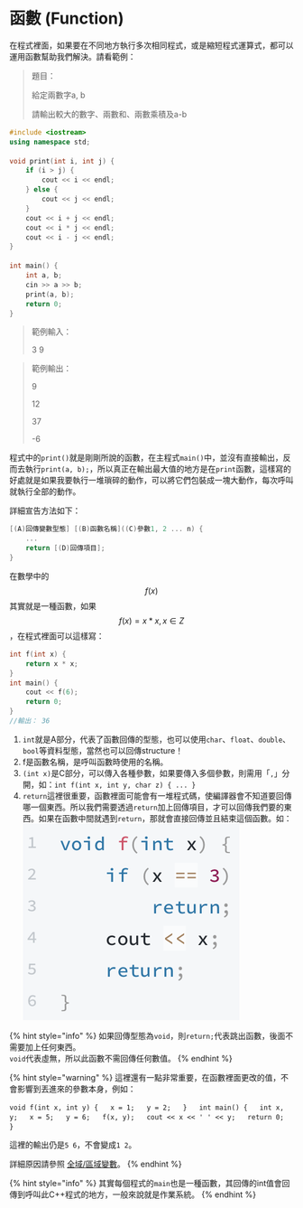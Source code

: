 # 函數 \(Function\)

在程式裡面，如果要在不同地方執行多次相同程式，或是縮短程式運算式，都可以運用函數幫助我們解決。請看範例：

> 題目：
>
> 給定兩數字a, b
>
> 請輸出較大的數字、兩數和、兩數乘積及a-b

```cpp
#include <iostream>
using namespace std;

void print(int i, int j) {
    if (i > j) {
        cout << i << endl;
    } else {
        cout << j << endl;
    }
    cout << i + j << endl;
    cout << i * j << endl;
    cout << i - j << endl;
}

int main() {
    int a, b;
    cin >> a >> b;
    print(a, b);
    return 0;
}
```

> 範例輸入：
>
> 3 9

> 範例輸出：
>
> 9
>
> 12
>
> 37
>
> -6

程式中的`print()`就是剛剛所說的函數，在主程式`main()`中，並沒有直接輸出，反而去執行`print(a, b);`，所以真正在輸出最大值的地方是在`print`函數，這樣寫的好處就是如果我要執行一堆瑣碎的動作，可以將它們包裝成一塊大動作，每次呼叫就執行全部的動作。

詳細宣告方法如下：

```cpp
[(A)回傳變數型態] [(B)函數名稱]((C)參數1, 2 ... n) {
    ...
    return [(D)回傳項目];
}
```

在數學中的 $$f(x)$$ 其實就是一種函數，如果$$f(x) = x * x , x ∈ Z$$ ，在程式裡面可以這樣寫：

```cpp
int f(int x) {
    return x * x;
}
int main() {
    cout << f(6);
    return 0;
}
//輸出： 36
```

1. `int`就是A部分，代表了函數回傳的型態，也可以使用`char`、`float`、`double`、`bool`等資料型態，當然也可以回傳structure！
2. f是函數名稱，是呼叫函數時使用的名稱。
3. `(int x)`是C部分，可以傳入各種參數，如果要傳入多個參數，則需用「`,`」分開，如：`int f(int x, int y, char z) { ... }`
4. `return`這裡很重要，函數裡面可能會有一堆程式碼，使編譯器會不知道要回傳哪一個東西。所以我們需要透過`return`加上回傳項目，才可以回傳我們要的東西。如果在函數中間就遇到`return`，那就會直接回傳並且結束這個函數。如： ![](../../.gitbook/assets/screen-shot-2018-07-10-at-8.07.45-pm.png)

{% hint style="info" %}
如果回傳型態為`void`，則`return;`代表跳出函數，後面不需要加上任何東西。  
`void`代表虛無，所以此函數不需回傳任何數值。
{% endhint %}

{% hint style="warning" %}
這裡還有一點非常重要，在函數裡面更改的值，不會影響到丟進來的參數本身，例如：

`void f(int x, int y) {  
    x = 1;  
    y = 2;  
}  
int main() {  
    int x, y;  
    x = 5;  
    y = 6;  
    f(x, y);  
    cout << x << ' ' << y;  
    return 0;  
}`

這裡的輸出仍是`5 6`，不會變成`1 2`。

詳細原因請參照 [全域/區域變數](https://funprogramming.org/50-What-are-global-and-local-variables.html)。
{% endhint %}

{% hint style="info" %}
其實每個程式的`main`也是一種函數，其回傳的int值會回傳到呼叫此C++程式的地方，一般來說就是作業系統。
{% endhint %}





